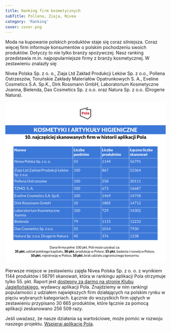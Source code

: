 ```yaml
---
title: Ranking firm kosmetycznych
subTitle: Pollena, Ziaja, Nivea
category: 'Ranking'
cover: cover.png
---
```


Moda na kupowanie polskich produktów staje się coraz silniejsza. Coraz więcej firm informuje konsumentów o polskim pochodzeniu swoich produktów. Dotyczy to nie tylko branży spożywczej. Nasz ranking przedstawia m.in. najpopularniejsze firmy z branży kosmetycznej. W zestawieniu znalazły się:

Nivea Polska Sp. z o. o., Ziaja Ltd Zakład Produkcji Leków Sp. z o.o., Pollena Ostrzeszów, Toruńskie Zakłady Materiałów Opatrunkowych S. A., Eveline Cosmetics S.A. Sp.K., Dirk Rossmann GmbH, Laboratorium Kosmetyczne Joanna, Bielenda, Dax Cosmetics Sp. z o.o. oraz Natura Sp. z o.o. (Drogerie Natura).

![](ranking.png)

Pierwsze miejsce w zestawieniu zajęła Nivea Polska Sp. z o. o. z wynikiem 1144 produktów i 56791 skanowań, która w rankingu aplikacji Pola otrzymuje tylko 55. pkt. Raport jest [dostępny za darmo na stronie Klubu Jagiellońskiego](https://klubjagiellonski.pl/publikacje/polskie-produkty-nie-tylko-spozywcze-ranking-aplikacji-pola/), wydawcy aplikacji Pola. Znajdziemy w nim rankingi popularności z udziałem największych firm działających na polskim rynku w pięciu wybranych kategoriach. Łącznie do wszystkich firm ujętych w zestawieniu przypisano 30 665 produktów, które łącznie za pomocą aplikacji zeskanowano 256 509 razy.

Jeśli uważasz, że nasze działania są wartościowe, może pomóc w rozwoju naszego projektu. [Wspieraj aplikację Pola](https://klubjagiellonski.pl/zbiorka/wspieraj-aplikacje-pola/).
